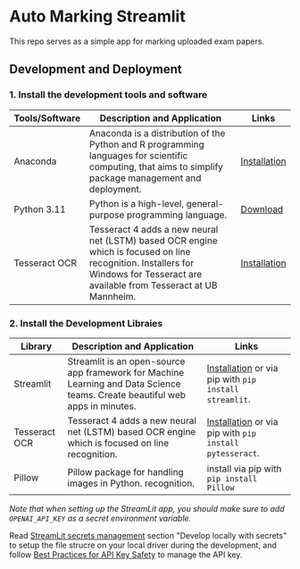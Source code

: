 # Auto Marking Streamlit

This repo serves as a simple app for marking uploaded exam papers.

## Development and Deployment

### 1. Install the development tools and software

| Tools/Software | Description and Application                                                                                                                                                       | Links                                                                      |
| -------------- | --------------------------------------------------------------------------------------------------------------------------------------------------------------------------------- | -------------------------------------------------------------------------- |
| Anaconda       | Anaconda is a distribution of the Python and R programming languages for scientific computing, that aims to simplify package management and deployment.                           | [Installation](https://docs.anaconda.com/free/anaconda/install/index.html) |
| Python 3.11    | Python is a high-level, general-purpose programming language.                                                                                                                     | [Download](https://www.python.org/downloads/)                              |
| Tesseract OCR  | Tesseract 4 adds a new neural net (LSTM) based OCR engine which is focused on line recognition. Installers for Windows for Tesseract are available from Tesseract at UB Mannheim. | [Installation](https://github.com/UB-Mannheim/tesseract/wiki)              |

### 2. Install the Development Libraies

| Library       | Description and Application                                                                                                  | Links                                                                                                               |
| ------------- | ---------------------------------------------------------------------------------------------------------------------------- | ------------------------------------------------------------------------------------------------------------------- |
| Streamlit     | Streamlit is an open-source app framework for Machine Learning and Data Science teams. Create beautiful web apps in minutes. | [Installation](https://docs.streamlit.io/library/get-started/installation) or via pip with `pip install streamlit`. |
| Tesseract OCR | Tesseract 4 adds a new neural net (LSTM) based OCR engine which is focused on line recognition.                              | [Installation](https://github.com/tesseract-ocr/tesseract) or via pip with `pip install pytesseract`.               |
| Pillow        | Pillow package for handling images in Python. recognition.                                                                   | install via pip with `pip install Pillow`                                                                           |

_Note that when setting up the StreamLit app, you should make sure to add `OPENAI_API_KEY` as a secret environment variable._

Read [StreamLit secrets management](https://docs.streamlit.io/streamlit-community-cloud/deploy-your-app/secrets-management) section "Develop locally with secrets" to setup the file strucre on your local driver during the development, and follow [Best Practices for API Key Safety](https://help.openai.com/en/articles/5112595-best-practices-for-api-key-safety) to manage the API key.
